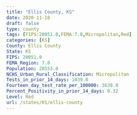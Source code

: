 ```yaml
---
title: "Ellis County, KS"
date: 2020-11-18
draft: false
type: county
tags: [FIPS:20051.0,FEMA:7.0,Micropolitan,Red]
categories: [KS]
County: Ellis County
State: KS
FIPS: 20051.0
FEMA_Region: 7.0
Population: 28553.0
NCHS_Urban_Rural_Classification: Micropolitan
Tests_in_prior_14_days: 1039.0
Fourteen_day_test_rate_per_100000: 3639.0
Percent_Positivity_in_prior_14_days: 0.32
Level: Red
url: /states/KS/ellis-county
---
```



